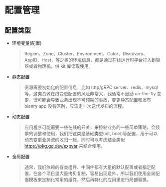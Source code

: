 # 配置管理

## 配置类型
- 环境变量(配置)
    >Region、Zone、Cluster、Environment、Color、Discovery、AppID、Host，等之类的环境信息，都是通过在线运行时平台打入到容器或者物理机，供 kit 库读取使用。
- 静态配置
    >资源需要初始化的配置信息，比如 http/gRPC server、redis、mysql 等，这类资源在线变更配置的风险非常大，我通常不鼓励 on-the-fly 变更，很可能会导致业务出现不可预期的事故，变更静态配置和发布 bianry app 没有区别，应该走一次迭代发布的流程。
- 动态配置
    >应用程序可能需要一些在线的开关，来控制业务的一些简单策略，会频繁的调整和使用，我们把这类是基础类型(int, bool)等配置，用于可以动态变更业务流的收归一起，同时可以考虑结合类似 https://pkg.go.dev/expvar 来结合使用。
- 全局配置
    >通常，我们依赖的各类组件、中间件都有大量的默认配置或者指定配置，在各个项目里大量拷贝复制，容易出现意外，所以我们使用全局配置模板来定制化常用的组件，然后再特化的应用里进行局部替换。
